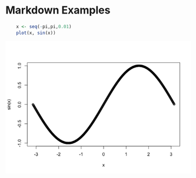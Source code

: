 
# Markdown Examples

``` r
    x <- seq(-pi,pi,0.01)
    plot(x, sin(x))
```

![](README_files/figure-gfm/unnamed-chunk-1-1.png)<!-- -->

